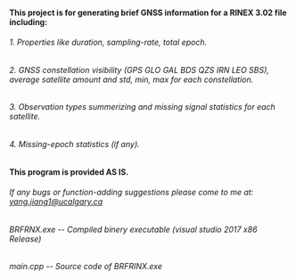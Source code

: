 #### This project is for generating brief GNSS information for a RINEX 3.02 file including:
###### 1. Properties like duration, sampling-rate, total epoch.
###### 2. GNSS constellation visibility (GPS GLO GAL BDS QZS IRN LEO SBS), average satellite amount and std, min, max for each constellation.
###### 3. Observation types summerizing and missing signal statistics for each satellite.
###### 4. Missing-epoch statistics (if any).

#### This program is provided AS IS.
###### If any bugs or function-adding suggestions please come to me at: yang.jiang1@ucalgary.ca

###### BRFRNX.exe             --  Compiled binery executable (visual studio 2017 x86 Release)
###### main.cpp               --  Source code of BRFRINX.exe
